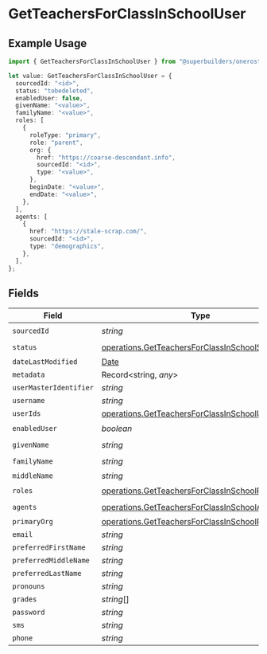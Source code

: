 # GetTeachersForClassInSchoolUser

## Example Usage

```typescript
import { GetTeachersForClassInSchoolUser } from "@superbuilders/oneroster/models/operations";

let value: GetTeachersForClassInSchoolUser = {
  sourcedId: "<id>",
  status: "tobedeleted",
  enabledUser: false,
  givenName: "<value>",
  familyName: "<value>",
  roles: [
    {
      roleType: "primary",
      role: "parent",
      org: {
        href: "https://coarse-descendant.info",
        sourcedId: "<id>",
        type: "<value>",
      },
      beginDate: "<value>",
      endDate: "<value>",
    },
  ],
  agents: [
    {
      href: "https://stale-scrap.com/",
      sourcedId: "<id>",
      type: "demographics",
    },
  ],
};
```

## Fields

| Field                                                                                                                | Type                                                                                                                 | Required                                                                                                             | Description                                                                                                          |
| -------------------------------------------------------------------------------------------------------------------- | -------------------------------------------------------------------------------------------------------------------- | -------------------------------------------------------------------------------------------------------------------- | -------------------------------------------------------------------------------------------------------------------- |
| `sourcedId`                                                                                                          | *string*                                                                                                             | :heavy_check_mark:                                                                                                   | N/A                                                                                                                  |
| `status`                                                                                                             | [operations.GetTeachersForClassInSchoolStatus](../../models/operations/getteachersforclassinschoolstatus.md)         | :heavy_check_mark:                                                                                                   | N/A                                                                                                                  |
| `dateLastModified`                                                                                                   | [Date](https://developer.mozilla.org/en-US/docs/Web/JavaScript/Reference/Global_Objects/Date)                        | :heavy_minus_sign:                                                                                                   | N/A                                                                                                                  |
| `metadata`                                                                                                           | Record<string, *any*>                                                                                                | :heavy_minus_sign:                                                                                                   | N/A                                                                                                                  |
| `userMasterIdentifier`                                                                                               | *string*                                                                                                             | :heavy_minus_sign:                                                                                                   | N/A                                                                                                                  |
| `username`                                                                                                           | *string*                                                                                                             | :heavy_minus_sign:                                                                                                   | N/A                                                                                                                  |
| `userIds`                                                                                                            | [operations.GetTeachersForClassInSchoolUserId](../../models/operations/getteachersforclassinschooluserid.md)[]       | :heavy_minus_sign:                                                                                                   | N/A                                                                                                                  |
| `enabledUser`                                                                                                        | *boolean*                                                                                                            | :heavy_check_mark:                                                                                                   | N/A                                                                                                                  |
| `givenName`                                                                                                          | *string*                                                                                                             | :heavy_check_mark:                                                                                                   | N/A                                                                                                                  |
| `familyName`                                                                                                         | *string*                                                                                                             | :heavy_check_mark:                                                                                                   | N/A                                                                                                                  |
| `middleName`                                                                                                         | *string*                                                                                                             | :heavy_minus_sign:                                                                                                   | N/A                                                                                                                  |
| `roles`                                                                                                              | [operations.GetTeachersForClassInSchoolRole](../../models/operations/getteachersforclassinschoolrole.md)[]           | :heavy_check_mark:                                                                                                   | N/A                                                                                                                  |
| `agents`                                                                                                             | [operations.GetTeachersForClassInSchoolAgent](../../models/operations/getteachersforclassinschoolagent.md)[]         | :heavy_check_mark:                                                                                                   | N/A                                                                                                                  |
| `primaryOrg`                                                                                                         | [operations.GetTeachersForClassInSchoolPrimaryOrg](../../models/operations/getteachersforclassinschoolprimaryorg.md) | :heavy_minus_sign:                                                                                                   | N/A                                                                                                                  |
| `email`                                                                                                              | *string*                                                                                                             | :heavy_minus_sign:                                                                                                   | N/A                                                                                                                  |
| `preferredFirstName`                                                                                                 | *string*                                                                                                             | :heavy_minus_sign:                                                                                                   | N/A                                                                                                                  |
| `preferredMiddleName`                                                                                                | *string*                                                                                                             | :heavy_minus_sign:                                                                                                   | N/A                                                                                                                  |
| `preferredLastName`                                                                                                  | *string*                                                                                                             | :heavy_minus_sign:                                                                                                   | N/A                                                                                                                  |
| `pronouns`                                                                                                           | *string*                                                                                                             | :heavy_minus_sign:                                                                                                   | N/A                                                                                                                  |
| `grades`                                                                                                             | *string*[]                                                                                                           | :heavy_minus_sign:                                                                                                   | N/A                                                                                                                  |
| `password`                                                                                                           | *string*                                                                                                             | :heavy_minus_sign:                                                                                                   | N/A                                                                                                                  |
| `sms`                                                                                                                | *string*                                                                                                             | :heavy_minus_sign:                                                                                                   | N/A                                                                                                                  |
| `phone`                                                                                                              | *string*                                                                                                             | :heavy_minus_sign:                                                                                                   | N/A                                                                                                                  |